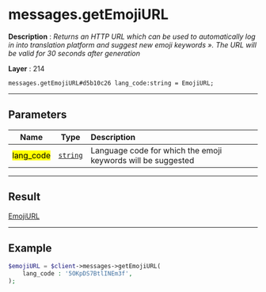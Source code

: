 # messages.getEmojiURL

**Description** : *Returns an HTTP URL which can be used to automatically log in into translation platform and suggest new emoji keywords &raquo;\. The URL will be valid for 30 seconds after generation*

**Layer** : 214

```tl
messages.getEmojiURL#d5b10c26 lang_code:string = EmojiURL;
```

---

## Parameters

| Name | Type | Description |
| :---: | :---: | :--- |
| <mark>lang_code</mark> | [`string`](type/string) | Language code for which the emoji keywords will be suggested |

---

## Result

[EmojiURL](type/EmojiURL)

---

## Example

```php
$emojiURL = $client->messages->getEmojiURL(
	lang_code : '5OKpDS7BtlINEm3f',
);
```
